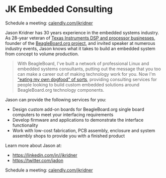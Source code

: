 # JK Embedded Consulting

Schedule a meeting: [calendly.com/jkridner](https://calendly.com/jkridner)

Jason Kridner has 30 years experience in the embedded systems industry. As 28-year veteran of [Texas Instruments DSP and processor businesses](https://www.ti.com/microcontrollers-mcus-processors/processors/arm-based-processors/overview.html), founder of the [BeagleBoard.org project](https://beagleboard.org/about), and invited speaker at numerous industry events, Jason knows what it takes to build an embedded system from concept to volume production.

> With BeagleBoard, I've built a network of professional Linux and embedded systems consultants, putting out the message that you too can make a career out of making technology work for you. Now I'm ["eating my own dogfood" of sorts](https://en.wikipedia.org/wiki/Eating_your_own_dog_food), providing consulting services for people looking to build custom embedded solutions around BeagleBoard.org technology components.
  
Jason can provide the following services for you:
* Design custom add-on boards for BeagleBoard.org single board computers to meet your interfacing requirements
* Develop firmware and applications to demonstrate the interface functionality
* Work with low-cost fabrication, PCB assembly, enclosure and system assembly shops to provide you with a finished product

Learn more about Jason at:
* https://linkedin.com/in//jkridner
* https://twitter.com/jadon

Schedule a meeting: [calendly.com/jkridner](https://calendly.com/jkridner)
